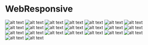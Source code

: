 # WebResponsive
![alt text](https://github.com/Abimanyu02XR4/WebResponsive/blob/master/Screenshot%20(68).png?raw=true)
![alt text](https://github.com/Abimanyu02XR4/WebResponsive/blob/master/Screenshot%20(69).png?raw=true)
![alt text](https://github.com/Abimanyu02XR4/WebResponsive/blob/master/Screenshot%20(70).png?raw=true)
![alt text](https://github.com/Abimanyu02XR4/WebResponsive/blob/master/Screenshot%20(71).png?raw=true)
![alt text](https://github.com/Abimanyu02XR4/WebResponsive/blob/master/Screenshot%20(72).png?raw=true)
![alt text](https://github.com/Abimanyu02XR4/WebResponsive/blob/master/Screenshot%20(73).png?raw=true)
![alt text](https://github.com/Abimanyu02XR4/WebResponsive/blob/master/Screenshot%20(74).png?raw=true)
![alt text](https://github.com/Abimanyu02XR4/WebResponsive/blob/master/Screenshot%20(75).png?raw=true)
![alt text](https://github.com/Abimanyu02XR4/WebResponsive/blob/master/Screenshot%20(76).png?raw=true)
![alt text](https://github.com/Abimanyu02XR4/WebResponsive/blob/master/Screenshot%20(77).png?raw=true)
![alt text](https://github.com/Abimanyu02XR4/WebResponsive/blob/master/Screenshot%20(78).png?raw=true)
![alt text](https://github.com/Abimanyu02XR4/WebResponsive/blob/master/Screenshot%20(79).png?raw=true)
![alt text](https://github.com/Abimanyu02XR4/WebResponsive/blob/master/Screenshot%20(80).png?raw=true)
![alt text](https://github.com/Abimanyu02XR4/WebResponsive/blob/master/Screenshot%20(81).png?raw=true)
![alt text](https://github.com/Abimanyu02XR4/WebResponsive/blob/master/Screenshot%20(82).png?raw=true)
![alt text](https://github.com/Abimanyu02XR4/WebResponsive/blob/master/Screenshot%20(83).png?raw=true)
![alt text](https://github.com/Abimanyu02XR4/WebResponsive/blob/master/Screenshot%20(84).png?raw=true)
![alt text](https://github.com/Abimanyu02XR4/WebResponsive/blob/master/Screenshot%20(85).png?raw=true)
![alt text](https://github.com/Abimanyu02XR4/WebResponsive/blob/master/Screenshot%20(86).png?raw=true)
![alt text](https://github.com/Abimanyu02XR4/WebResponsive/blob/master/Screenshot%20(87).png?raw=true)
![alt text](https://github.com/Abimanyu02XR4/WebResponsive/blob/master/Screenshot%20(88).png?raw=true)
![alt text](https://github.com/Abimanyu02XR4/WebResponsive/blob/master/Screenshot%20(89).png?raw=true)
![alt text](https://github.com/Abimanyu02XR4/WebResponsive/blob/master/Screenshot%20(90).png?raw=true)
